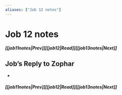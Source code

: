 ```yaml
---
aliases: ["Job 12 notes"]
---
```

# Job 12 notes
##### <span class=arrow-left></span>[[job11notes|Prev]]<span class=navigation-separator></span>[[job12|Read]]<span class=navigation-separator></span>[[job13notes|Next]]<span class=arrow-right></span>
## Job’s Reply to Zophar
- 
##### <span class=arrow-left></span>[[job11notes|Prev]]<span class=navigation-separator></span>[[job12|Read]]<span class=navigation-separator></span>[[job13notes|Next]]<span class=arrow-right></span>